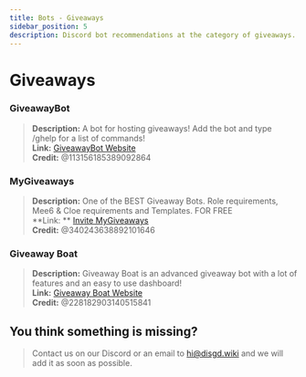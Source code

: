 ```yaml
---
title: Bots - Giveaways
sidebar_position: 5
description: Discord bot recommendations at the category of giveaways.
---
```


# Giveaways

### GiveawayBot

> **Description:** A bot for hosting giveaways! Add the bot and type /ghelp for a list of commands!   <br/>
**Link:** [GiveawayBot Website](https://giveawaybot.party/)   <br/>
**Credit:** @113156185389092864

### MyGiveaways

> **Description:** One of the BEST Giveaway Bots. Role requirements, Mee6 & Cloe requirements and Templates. FOR
> FREE   <br/>
**Link:
** [Invite MyGiveaways](https://discord.com/api/oauth2/authorize?client_id=1052574339662348328&permissions=314368&scope=bot%20applications.commands)   <br/>
**Credit:** @340243638892101646

### Giveaway Boat

> **Description:** Giveaway Boat is an advanced giveaway bot with a lot of features and an easy to use dashboard! <br/>
**Link:** [Giveaway Boat Website](https://giveaway.boats/)   <br/>
**Credit:** @228182903140515841

## You think something is missing?

> Contact us on our Discord or an email to hi@disgd.wiki and we will add it as soon as possible.
